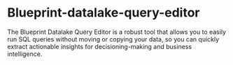 # Blueprint-datalake-query-editor
The Blueprint Datalake Query Editor is a robust tool that allows you to easily run SQL queries without moving or copying your data, so you can quickly extract actionable insights for decisioning-making and business intelligence.
